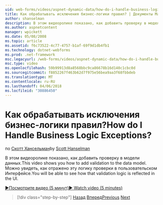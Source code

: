 ```yaml
---
uid: web-forms/videos/aspnet-dynamic-data/how-do-i-handle-business-logic-exceptions
title: Как обрабатывать исключения бизнес-логики правил? | Документы Майкрософт
author: shanselman
description: В этом видеоролике показано, как добавить проверку в модели данных. Можно увидеть, как отражено эту логику проверки в пользовательском Интерфейсе.
ms.author: aspnetcontent
manager: wpickett
ms.date: 05/08/2008
ms.topic: article
ms.assetid: f6c73522-4c77-4757-b1af-69f9d1db4fb1
ms.technology: dotnet-webforms
ms.prod: .net-framework
msc.legacyurl: /web-forms/videos/aspnet-dynamic-data/how-do-i-handle-business-logic-exceptions
msc.type: video
ms.openlocfilehash: 59b99913d8a8568bbc9ca86678b16d140c1cbc0d
ms.sourcegitcommit: f8852267f463b62d7f975e56bea9aa3f68fbbdeb
ms.translationtype: MT
ms.contentlocale: ru-RU
ms.lasthandoff: 04/06/2018
ms.locfileid: "30886450"
---
```

<a name="how-do-i-handle-business-logic-exceptions"></a><span data-ttu-id="24aa7-105">Как обрабатывать исключения бизнес-логики правил?</span><span class="sxs-lookup"><span data-stu-id="24aa7-105">How do I Handle Business Logic Exceptions?</span></span>
====================
<span data-ttu-id="24aa7-106">по [Скотт Хансельман](https://github.com/shanselman)</span><span class="sxs-lookup"><span data-stu-id="24aa7-106">by [Scott Hanselman](https://github.com/shanselman)</span></span>

<span data-ttu-id="24aa7-107">В этом видеоролике показано, как добавить проверку в модели данных.</span><span class="sxs-lookup"><span data-stu-id="24aa7-107">This video shows you how to add validation to the data model.</span></span> <span data-ttu-id="24aa7-108">Можно увидеть, как отражено эту логику проверки в пользовательском Интерфейсе.</span><span class="sxs-lookup"><span data-stu-id="24aa7-108">You will be able to see how that validation logic is reflected in the UI.</span></span>

[<span data-ttu-id="24aa7-109">&#9654;Посмотрите видео (5 минут)</span><span class="sxs-lookup"><span data-stu-id="24aa7-109">&#9654; Watch video (5 minutes)</span></span>](https://channel9.msdn.com/Blogs/ASP-NET-Site-Videos/how-do-i-handle-business-logic-exceptions)

> [!div class="step-by-step"]
> <span data-ttu-id="24aa7-110">[Назад](how-do-i-change-how-my-fields-render.md)
> [Вперед](how-do-i-make-custom-pages.md)</span><span class="sxs-lookup"><span data-stu-id="24aa7-110">[Previous](how-do-i-change-how-my-fields-render.md)
[Next](how-do-i-make-custom-pages.md)</span></span>
